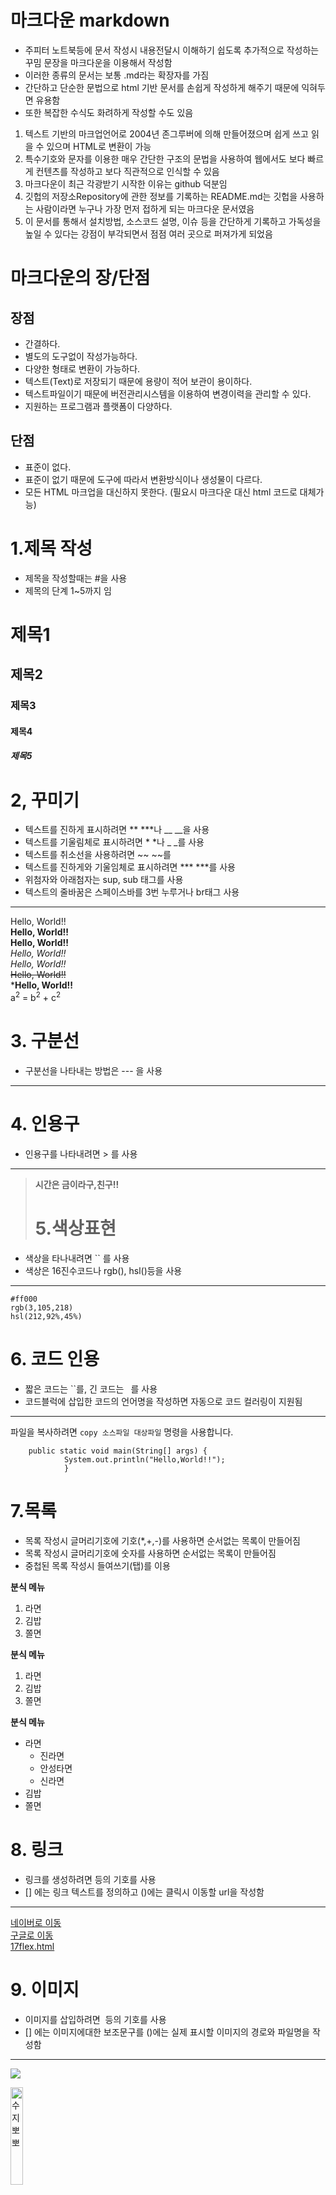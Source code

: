 
# 마크다운 markdown

* 주피터 노트북등에 문서 작성시 내용전달시 이해하기 쉽도록 추가적으로 작성하는 꾸밈 문장을 마크다운을 이용해서 작성함
* 이러한 종류의 문서는 보통 .md라는 확장자를 가짐
* 간단하고 단순한 문법으로 html 기반 문서를 손쉽게 작성하게 해주기 때문에 익혀두면 유용함
* 또한 복잡한 수식도 화려하게 작성할 수도 있음

1. 텍스트 기반의 마크업언어로 2004년 존그루버에 의해 만들어졌으며 쉽게 쓰고 읽을 수 있으며 HTML로 변환이 가능
2. 특수기호와 문자를 이용한 매우 간단한 구조의 문법을 사용하여 웹에서도 보다 빠르게 컨텐츠를 작성하고 보다 직관적으로 인식할 수 있음
3. 마크다운이 최근 각광받기 시작한 이유는 github 덕분임
4. 깃헙의 저장소Repository에 관한 정보를 기록하는 README.md는 깃헙을 사용하는 사람이라면 누구나 가장 먼저 접하게 되는 마크다운 문서였음
5. 이 문서를 통해서 설치방법, 소스코드 설명, 이슈 등을 간단하게 기록하고 가독성을 높일 수 있다는 강점이 부각되면서 점점 여러 곳으로 퍼져가게 되었음

# 마크다운의 장/단점

## 장점
* 간결하다.
* 별도의 도구없이 작성가능하다.
* 다양한 형태로 변환이 가능하다.
* 텍스트(Text)로 저장되기 때문에 용량이 적어 보관이 용이하다.
* 텍스트파일이기 때문에 버전관리시스템을 이용하여 변경이력을 관리할 수 있다.
* 지원하는 프로그램과 플랫폼이 다양하다.

## 단점
* 표준이 없다.
* 표준이 없기 때문에 도구에 따라서 변환방식이나 생성물이 다르다.
* 모든 HTML 마크업을 대신하지 못한다. (필요시 마크다운 대신 html 코드로 대체가능)

# 1.제목 작성
* 제목을 작성할때는 #을 사용
* 제목의 단계 1~5까지 임
# 제목1
## 제목2
### 제목3
#### 제목4
##### 제목5

# 2, 꾸미기
* 텍스트를 진하게 표시하려면 ** ***나 __ __을 사용
* 텍스트를 기울림체로 표시하려면 * *나 _ _를 사용
* 텍스트를 취소선을 사용하려면 ~~ ~~를 
* 텍스트를 진하게와 기울임체로 표시하려면 *** ***를 사용
* 위첨자와 아래첨자는 sup, sub 태그를 사용
* 텍스트의 줄바꿈은 스페이스바를 3번 누루거나 br태그 사용

---
Hello, World!! <br>
**Hello, World!!** <br>
__Hello, World!!__ <br>
*Hello, World!!*<br>
_Hello, World!!_<br>
~~Hello, World!!~~<br>
***Hello, World!!**<br>
a<sup>2</sup> = b<sup>2</sup> + c<sup>2<br>

# 3. 구분선
* 구분선을 나타내는 방법은 --- 을 사용

---
# 4. 인용구
* 인용구를 나타내려면 > 를 사용
---
> **시간은 금이라구,친구!!**
> 
> # 5.색상표현
* 색상을 타나내려면 `` 를 사용
* 색상은 16진수코드나 rgb(), hsl()등을 사용
---
`#ff000`<br>
`rgb(3,105,218)`<br>
`hsl(212,92%,45%)`<br>

# 6. 코드 인용
* 짧은 코드는 ``를, 긴 코드는 ``` ```를 사용
* 코드블럭에 삽입한 코드의 언어명을 작성하면 자동으로 코드 컬러링이 지원됨

---
파일을 복사하려면 ``` copy 소스파일 대상파일 ``` 명령을 사용합니다. <br>
```
    public static void main(String[] args) {
            System.out.println("Hello,World!!");
            }
```

# 7.목록
* 목록 작성시 글머리기호에 기호(*,+,-)를 사용하면 순서없는 목록이 만들어짐
* 목록 작성시 글머리기호에 숫자를 사용하면 순서없는 목록이 만들어짐
* 중첩된 목록 작성시 들여쓰기(탭)를 이용

**분식 메뉴**<br>
1. 라면
2. 김밥
3. 쫄면


**분식 메뉴**<br>
1. 라면
2. 김밥
3. 쫄면

**분식 메뉴**<br>
* 라면
    + 진라면
    - 안성타면
    * 신라면
* 김밥
* 쫄면

# 8. 링크
* 링크를 생성하려면[]() 등의 기호를 사용
* [] 에는 링크 텍스트를 정의하고 ()에는 클릭시 이동할 url을 작성함
---
[네이버로 이동](http://naver.com)<br>
[구글로 이동](http://google.com)<br>
[17flex.html](17flex.html)

# 9. 이미지
* 이미지를 삽입하려면 ![]() 등의 기호를 사용
* [] 에는  이미지에대한 보조문구를 ()에는 실제 표시할 이미지의 경로와 파일명을 작성함
---
![](img/rubber-duck.png)<br>
 <!--![수지뽀뽀](img/img.png)<br> -->
 <img src="img/img.png" alt="수지뽀뽀" title="수지뽀뽀" width="20%">

# 10.테이블
* 테이블을 작성하려면 | 와 - 으로 사용해서 나타낼수 있음
*  \- 을 이용해서 테이블의 헤더를 정의
* | 를 이용하면 테이블의 컬럼을 정의
* \- 과 : 을 이용해서 컬럼내 텍스트의 정렬방식을 지정할 수 있음
---
| 이름  |   국어 |  수학   | 영어    |
|-----|-----:|:-----:|:------|
| 수지  |   97 |  65   | 65    |
| 혜교  |   97 |  65   | 65    |
| 지현  |   97 |  65   | 65    |

# 11. 수식
* LaTeX 형식의 수학식 작성법을 지원
* 수식을 작성하려면 $ $ 기호를 사용
* 자세한 LaTex 문법은 https://ko.wikipedia.org/wiki/%EC%9C%84%ED%82%A4%EB%B0%B1%EA%B3%BC:TeX_%EB%AC%B8%EB%B2%95
---
$ a^2 = b^2 + c^2 $






  <!--<h5>제목5</h5> -->


주피터 노트북등에 문서 작성시 내용전달시 이해하기 쉽도록 추가적으로 작성하는 꾸밈 문장을 마크다운을 이용해서 작성함
이러한 종류의 문서는 보통 .md라는 확장자를 가짐
간단하고 단순한 문법으로 html 기반 문서를 손쉽게 작성하게 해주기 때문에 익혀두면 유용함
또한 복잡한 수식도 화려하게 작성할 수도 있음

텍스트 기반의 마크업언어로 2004년 존그루버에 의해 만들어졌으며 쉽게 쓰고 읽을 수 있으며 HTML로 변환이 가능
특수기호와 문자를 이용한 매우 간단한 구조의 문법을 사용하여 웹에서도 보다 빠르게 컨텐츠를 작성하고 보다 직관적으로 인식할 수 있음
마크다운이 최근 각광받기 시작한 이유는 github 덕분임
깃헙의 저장소Repository에 관한 정보를 기록하는 README.md는 깃헙을 사용하는 사람이라면 누구나 가장 먼저 접하게 되는 마크다운 문서였음
이 문서를 통해서 설치방법, 소스코드 설명, 이슈 등을 간단하게 기록하고 가독성을 높일 수 있다는 강점이 부각되면서 점점 여러 곳으로 퍼져가게 되었음


간결하다.
별도의 도구없이 작성가능하다.
다양한 형태로 변환이 가능하다.
텍스트(Text)로 저장되기 때문에 용량이 적어 보관이 용이하다.
텍스트파일이기 때문에 버전관리시스템을 이용하여 변경이력을 관리할 수 있다.
지원하는 프로그램과 플랫폼이 다양하다.

표준이 없다.
표준이 없기 때문에 도구에 따라서 변환방식이나 생성물이 다르다.
모든 HTML 마크업을 대신하지 못한다.

